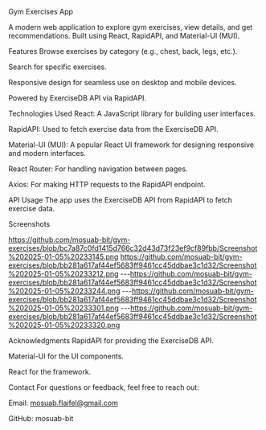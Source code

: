 Gym Exercises App

A modern web application to explore gym exercises, view details, and get recommendations. Built using React, RapidAPI, and Material-UI (MUI).

Features
Browse exercises by category (e.g., chest, back, legs, etc.).

Search for specific exercises.

Responsive design for seamless use on desktop and mobile devices.

Powered by ExerciseDB API via RapidAPI.

Technologies Used
React: A JavaScript library for building user interfaces.

RapidAPI: Used to fetch exercise data from the ExerciseDB API.

Material-UI (MUI): A popular React UI framework for designing responsive and modern interfaces.

React Router: For handling navigation between pages.

Axios: For making HTTP requests to the RapidAPI endpoint.

API Usage
The app uses the ExerciseDB API from RapidAPI to fetch exercise data.

Screenshots

https://github.com/mosuab-bit/gym-exercises/blob/bc7a87c0fd1415d766c32d43d73f23ef9cf89fbb/Screenshot%202025-01-05%20233145.png
https://github.com/mosuab-bit/gym-exercises/blob/bb281a617af44ef5683ff9461cc45ddbae3c1d32/Screenshot%202025-01-05%20233212.png ---https://github.com/mosuab-bit/gym-exercises/blob/bb281a617af44ef5683ff9461cc45ddbae3c1d32/Screenshot%202025-01-05%20233244.png ---https://github.com/mosuab-bit/gym-exercises/blob/bb281a617af44ef5683ff9461cc45ddbae3c1d32/Screenshot%202025-01-05%20233301.png ---https://github.com/mosuab-bit/gym-exercises/blob/bb281a617af44ef5683ff9461cc45ddbae3c1d32/Screenshot%202025-01-05%20233320.png

Acknowledgments
RapidAPI for providing the ExerciseDB API.

Material-UI for the UI components.

React for the framework.

Contact
For questions or feedback, feel free to reach out:

Email: mosuab.flaifel@gmail.com

GitHub: mosuab-bit
